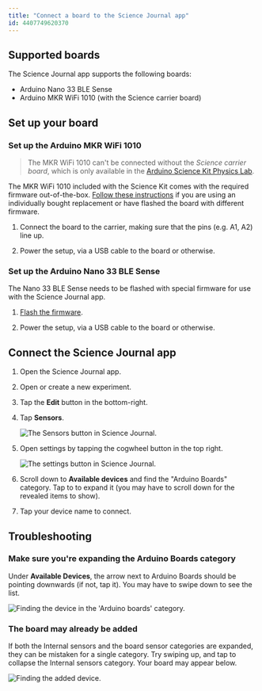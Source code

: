 ```yaml
---
title: "Connect a board to the Science Journal app"
id: 4407749620370
---
```


## Supported boards

The Science Journal app supports the following boards:

- Arduino Nano 33 BLE Sense
- Arduino MKR WiFi 1010 (with the Science carrier board)

## Set up your board

### Set up the Arduino MKR WiFi 1010

> The MKR WiFi 1010 can't be connected without the _Science carrier board_, which is only available in the [Arduino Science Kit Physics Lab](https://store.arduino.cc/products/arduino-science-kit-physics-lab).

The MKR WiFi 1010 included with the Science Kit comes with the required firmware out-of-the-box. [Follow these instructions](https://support.arduino.cc/hc/en-us/articles/4408029337746) if you are using an individually bought replacement or have flashed the board with different firmware.

1. Connect the board to the carrier, making sure that the pins (e.g. A1, A2) line up.

2. Power the setup, via a USB cable to the board or otherwise.

### Set up the Arduino Nano 33 BLE Sense

The Nano 33 BLE Sense needs to be flashed with special firmware for use with the Science Journal app.

1. [Flash the firmware](https://support.arduino.cc/hc/en-us/articles/4408029337746).

2. Power the setup, via a USB cable to the board or otherwise.

## Connect the Science Journal app

1. Open the Science Journal app.

2. Open or create a new experiment.

3. Tap the **Edit** button in the bottom-right.

4. Tap **Sensors**.

   ![The Sensors button in Science Journal.](img/sj-button-sensors.png)

5. Open settings by tapping the cogwheel button in the top right.

   ![The settings button in Science Journal.](img/sj-button-cogwheel.png)

6. Scroll down to **Available devices** and find the "Arduino Boards" category. Tap to to expand it (you may have to scroll down for the revealed items to show).

7. Tap your device name to connect.

## Troubleshooting

### Make sure you're expanding the Arduino Boards category

Under **Available Devices**, the arrow next to Arduino Boards should be pointing downwards (if not, tap it). You may have to swipe down to see the list.

![Finding the device in the 'Arduino boards' category.](img/science-journal-missing-board-expand.gif)

### The board may already be added

If both the Internal sensors and the board sensor categories are expanded, they can be mistaken for a single category. Try swiping up, and tap to collapse the Internal sensors category. Your board may appear below.

![Finding the added device.](img/science-journal-missing-board-middle.gif)
